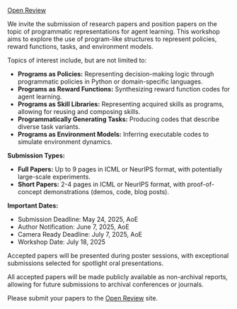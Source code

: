 [<u>Open Review</u>](https://openreview.net/group?id=ICML.cc/2025/Workshop/PRAL)

We invite the submission of research papers and position papers on the topic of programmatic representations for agent learning. This workshop aims to explore the use of program-like structures to represent policies, reward functions, tasks, and environment models.

Topics of interest include, but are not limited to:

* **Programs as Policies:** Representing decision-making logic through programmatic policies in Python or domain-specific languages.
* **Programs as Reward Functions:** Synthesizing reward function codes for agent learning.
* **Programs as Skill Libraries:** Representing acquired skills as programs, allowing for reusing and composing skills.
* **Programmatically Generating Tasks:** Producing codes that describe diverse task variants.
* **Programs as Environment Models:** Inferring executable codes to simulate environment dynamics.

**Submission Types:**

* **Full Papers:** Up to 9 pages in ICML or NeurIPS format, with potentially large-scale experiments.
* **Short Papers:** 2-4 pages in ICML or NeurIPS format, with proof-of-concept demonstrations (demos, code, blog posts).

**Important Dates:**

* Submission Deadline: May 24, 2025, AoE
* Author Notification: June 7, 2025, AoE
* Camera Ready Deadline: July 7, 2025, AoE
* Workshop Date: July 18, 2025

Accepted papers will be presented during poster sessions, with exceptional submissions selected for spotlight oral presentations.

All accepted papers will be made publicly available as non-archival reports, allowing for future submissions to archival conferences or journals.

Please submit your papers to the [<u>Open Review</u>](https://openreview.net/group?id=ICML.cc/2025/Workshop/PRAL) site.
